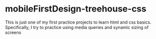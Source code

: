 # mobileFirstDesign-treehouse-css
This is just one of my first practice projects to learn html and css basics. Specifically, I try to practice using media queries and synamic sizing of screens
